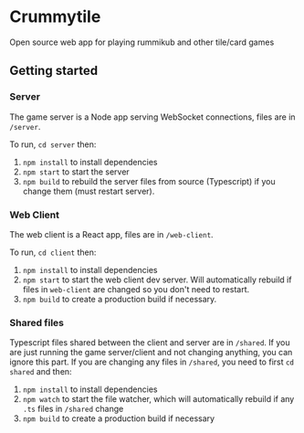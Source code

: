 # Crummytile

Open source web app for playing rummikub and other tile/card games

## Getting started
### Server
The game server is a Node app serving WebSocket connections, files are in `/server`. 

To run, `cd server` then:

1. `npm install` to install dependencies
2. `npm start` to start the server
3. `npm build` to rebuild the server files from source (Typescript) if you change them (must restart server).


### Web Client
The web client is a React app, files are in `/web-client`.

To run, `cd client` then:

1. `npm install` to install dependencies
2. `npm start` to start the web client dev server. Will automatically rebuild if files in `web-client` are changed so you don't need to restart.
3. `npm build` to create a production build if necessary.

### Shared files
Typescript files shared between the client and server are in `/shared`. If you are just running the game server/client and not changing anything, you can ignore this part. If you are changing any files in `/shared`, you need to first `cd shared` and then:

1. `npm install` to install dependencies
2. `npm watch` to start the file watcher, which will automatically rebuild if any `.ts` files in `/shared` change
3. `npm build` to create a production build if necessary